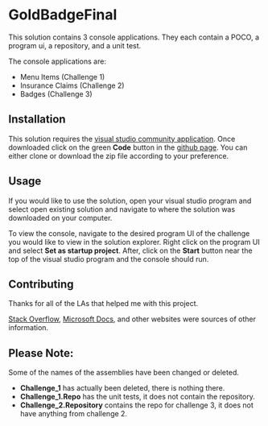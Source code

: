 # GoldBadgeFinal

This solution contains 3 console applications. They each contain a POCO, a program ui, a repository, and a unit test.

The console applications are:
* Menu Items (Challenge 1)
* Insurance Claims (Challenge 2)
* Badges (Challenge 3)

## Installation

This solution requires the [visual studio community application](https://visualstudio.microsoft.com/downloads/).
Once downloaded click on the green **Code** button in the [github page](https://github.com/lcostilla287/GoldBadgeFinal).
You can either clone or download the zip file according to your preference.

## Usage

If you would like to use the solution, open your visual studio program and select open existing solution and navigate to where the solution was downloaded on your computer.

To view the console, navigate to the desired program UI of the challenge you would like to view in the solution explorer. 
Right click on the program UI and select **Set as startup project**.
After, click on the **Start** button near the top of the visual studio program and the console should run. 

## Contributing
Thanks for all of the LAs that helped me with this project.

[Stack Overflow](https://stackoverflow.com/), [Microsoft Docs](https://docs.microsoft.com/en-us/?view=net-5.0), and other websites were sources of other information. 

## Please Note:
Some of the names of the assemblies have been changed or deleted.

- **Challenge_1** has actually been deleted, there is nothing there.
- **Challenge_1.Repo** has the unit tests, it does not contain the repository.
- **Challenge_2.Repository** contains the repo for challenge 3, it does not have anything from challenge 2.
